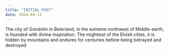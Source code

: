 ```yaml
---
title: "INITIAL-POST"
date: 2024-04-11
---
```

The city of Gondolin in Beleriand, in the extreme northwest of Middle-earth, is founded with divine inspiration. 
The mightiest of the Elvish cities, it is hidden by mountains and endures for centuries before being betrayed and destroyed
